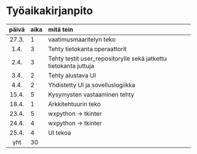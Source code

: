 # Työaikakirjanpito

| päivä | aika | mitä tein  |
| :----:|:-----| :-----|
| 27.3. | 1    | vaatimusmaaritelyn teko |
| 1.4.  | 3    | Tehty tietokanta operaattorit |
| 2.4.  | 3    | Tehty testit user_repositorylle sekä jatkettu tietokanta juttuja |
| 3.4.  | 2    | Tehty alustava UI |
| 4.4.  | 2    | Yhdistetty UI ja sovelluslogiikka |
| 15.4. | 5    | Kysymysten vastaaminen tehty |
| 18.4. | 1    | Arkkitehtuurin teko  |
| 23.4. | 5    | wxpython -> tkinter |
| 24.4. | 4    | wxpython -> tkinter |
| 25.4. | 4    | UI tekoa|
| yht   | 30   | | 
